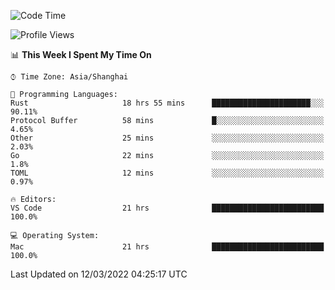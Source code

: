 <!--START_SECTION:waka-->
![Code Time](http://img.shields.io/badge/Code%20Time-1%2C082%20hrs%208%20mins-blue)

![Profile Views](http://img.shields.io/badge/Profile%20Views-3-blue)

📊 **This Week I Spent My Time On** 

```text
⌚︎ Time Zone: Asia/Shanghai

💬 Programming Languages: 
Rust                     18 hrs 55 mins      ██████████████████████░░░   90.11% 
Protocol Buffer          58 mins             █░░░░░░░░░░░░░░░░░░░░░░░░   4.65% 
Other                    25 mins             ░░░░░░░░░░░░░░░░░░░░░░░░░   2.03% 
Go                       22 mins             ░░░░░░░░░░░░░░░░░░░░░░░░░   1.8% 
TOML                     12 mins             ░░░░░░░░░░░░░░░░░░░░░░░░░   0.97%

🔥 Editors: 
VS Code                  21 hrs              █████████████████████████   100.0%

💻 Operating System: 
Mac                      21 hrs              █████████████████████████   100.0%

```


 Last Updated on 12/03/2022 04:25:17 UTC
<!--END_SECTION:waka-->
